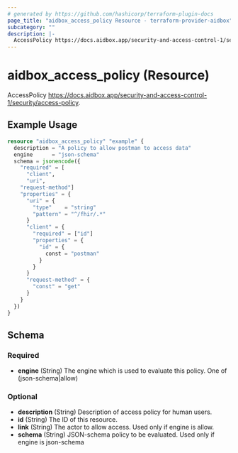 ```yaml
---
# generated by https://github.com/hashicorp/terraform-plugin-docs
page_title: "aidbox_access_policy Resource - terraform-provider-aidbox"
subcategory: ""
description: |-
  AccessPolicy https://docs.aidbox.app/security-and-access-control-1/security/access-policy.
---
```


# aidbox_access_policy (Resource)

AccessPolicy https://docs.aidbox.app/security-and-access-control-1/security/access-policy.

## Example Usage

```terraform
resource "aidbox_access_policy" "example" {
  description = "A policy to allow postman to access data"
  engine      = "json-schema"
  schema = jsonencode({
    "required" = [
      "client",
      "uri",
    "request-method"]
    "properties" = {
      "uri" = {
        "type"    = "string"
        "pattern" = "^/fhir/.*"
      }
      "client" = {
        "required" = ["id"]
        "properties" = {
          "id" = {
            const = "postman"
          }
        }
      }
      "request-method" = {
        "const" = "get"
      }
    }
  })
}
```

<!-- schema generated by tfplugindocs -->
## Schema

### Required

- **engine** (String) The engine which is used to evaluate this policy. One of (json-schema|allow)

### Optional

- **description** (String) Description of access policy for human users.
- **id** (String) The ID of this resource.
- **link** (String) The actor to allow access. Used only if engine is allow.
- **schema** (String) JSON-schema policy to be evaluated. Used only if engine is json-schema


